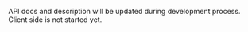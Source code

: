 API docs and description will be updated during development process.
Client side is not started yet.
